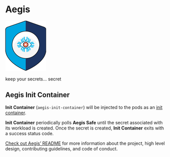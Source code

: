 # Aegis

![Aegis](assets/aegis-icon.png "Aegis")

keep your secrets… secret

## Aegis Init Container

**Init Container** (`aegis-init-container`) will be injected to the pods as an
[init container][init-container].

**Init Container** periodically polls **Aegis Safe** until the secret associated 
with its workload is created. Once the secret is created, **Init Container** 
exits with a success status code. 

[Check out Aegis’ README][aegis-readme] for more information about the project,
high level design, contributing guidelines, and code of conduct.

[aegis]: https://github.com/zerotohero-dev/aegis "Aegis"
[aegis-readme]: https://github.com/zerotohero-dev/aegis/blob/main/README.md "Aegis README"
[init-container]: https://kubernetes.io/docs/concepts/workloads/pods/init-containers/ "Init Containers"
